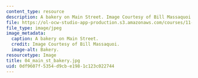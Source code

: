 ```yaml
---
content_type: resource
description: A bakery on Main Street. Image Courtesy of Bill Massaquoi.
file: https://ol-ocw-studio-app-production.s3.amazonaws.com/courses/11-945-springfield-studio-fall-2005/0df9607f5354d9cbe1981c123c022744_04_main_st_bakery.jpg
file_type: image/jpeg
image_metadata:
  caption: A bakery on Main Street.
  credit: Image Courtesy of Bill Massaquoi.
  image-alt: Bakery.
resourcetype: Image
title: 04_main_st_bakery.jpg
uid: 0df9607f-5354-d9cb-e198-1c123c022744
---
```

